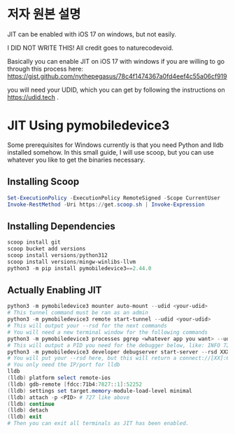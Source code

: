 # 저자 원본 설명

JIT can be enabled with iOS 17 on windows, but not easily.

I DID NOT WRITE THIS! 
All credit goes to naturecodevoid.

Basically you can enable JIT on iOS 17 with windows if you are 
willing to go through this process here: https://gist.github.com/nythepegasus/78c4f1474367a0fd4eef4c55a06cf919


you will need your UDID, which you can get by following the instructions on  https://udid.tech . 

# JIT Using pymobiledevice3
Some prerequisites for Windows currently is that you need Python and lldb installed somehow. 
In this small guide, I will use scoop, but you can use whatever you like to get the binaries necessary.

## Installing Scoop
```powershell
Set-ExecutionPolicy -ExecutionPolicy RemoteSigned -Scope CurrentUser
Invoke-RestMethod -Uri https://get.scoop.sh | Invoke-Expression
```

## Installing Dependencies
```powershell
scoop install git
scoop bucket add versions
scoop install versions/python312
scoop install versions/mingw-winlibs-llvm
python3 -m pip install pymobiledevice3==2.44.0
```

## Actually Enabling JIT
```powershell
python3 -m pymobiledevice3 mounter auto-mount --udid <your-udid>
# This tunnel command must be ran as an admin
python3 -m pymobiledevice3 remote start-tunnel --udid <your-udid>
# This will output your --rsd for the next commands
# You will need a new terminal window for the following commands
python3 -m pymobiledevice3 processes pgrep <whatever app you want> --udid <your-udid>
# This will output a PID you need for the debugger below, like: INFO 727 DolphiniOS
python3 -m pymobiledevice3 developer debugserver start-server --rsd XXXX:XXXX:XXXX::1 61222
# You will put your --rsd here, but this will return a connect://[XX]:61223 (you'll see it like below in the []:)
# You only need the IP/port for lldb
lldb
(lldb) platform select remote-ios
(lldb) gdb-remote [fdcc:71b4:7827::1]:52252
(lldb) settings set target.memory-module-load-level minimal
(lldb) attach -p <PID> # 727 like above
(lldb) continue
(lldb) detach
(lldb) exit
# Then you can exit all terminals as JIT has been enabled.
```
